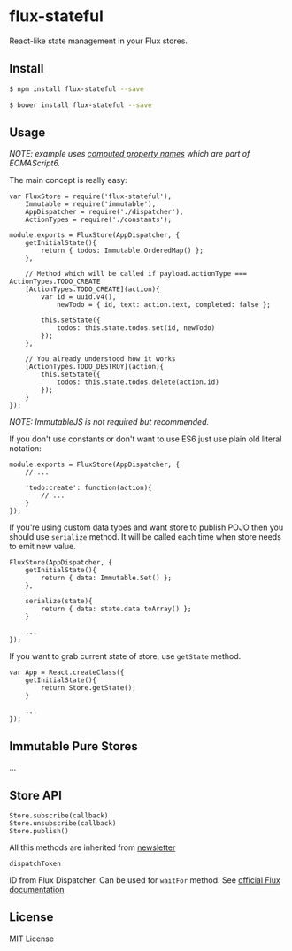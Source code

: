 # flux-stateful

React-like state management in your Flux stores.

## Install

```bash
$ npm install flux-stateful --save
```

```bash
$ bower install flux-stateful --save
```

## Usage

*NOTE: example uses [computed property names](https://developer.mozilla.org/en-US/docs/Web/JavaScript/Reference/Operators/Object_initializer#Computed_property_names) which are part of ECMAScript6.*

The main concept is really easy:

	var FluxStore = require('flux-stateful'),
		Immutable = require('immutable'),
		AppDispatcher = require('./dispatcher'),
		ActionTypes = require('./constants');

	module.exports = FluxStore(AppDispatcher, {
		getInitialState(){
			return { todos: Immutable.OrderedMap() };
		},

		// Method which will be called if payload.actionType === ActionTypes.TODO_CREATE
		[ActionTypes.TODO_CREATE](action){
			var id = uuid.v4(),
				newTodo = { id, text: action.text, completed: false };

			this.setState({
				todos: this.state.todos.set(id, newTodo)
			});
		},

		// You already understood how it works
		[ActionTypes.TODO_DESTROY](action){
			this.setState({
				todos: this.state.todos.delete(action.id)
			});
		}
	});

*NOTE: ImmutableJS is not required but recommended.*

If you don't use constants or don't want to use ES6 just use plain old literal notation:

	module.exports = FluxStore(AppDispatcher, {
		// ...

		'todo:create': function(action){
			// ...
		}
	});

If you're using custom data types and want store to publish POJO then you should use `serialize` method. It will be called each time when store needs to emit new value.

	FluxStore(AppDispatcher, {
		getInitialState(){
			return { data: Immutable.Set() };
		},

		serialize(state){
			return { data: state.data.toArray() };
		}

		...
	});

If you want to grab current state of store, use `getState` method.

	var App = React.createClass({
		getInitialState(){
			return Store.getState();
		}

		...
	});

## Immutable Pure Stores

...

## Store API

	Store.subscribe(callback)
	Store.unsubscribe(callback)
	Store.publish()

All this methods are inherited from [newsletter](https://github.com/alexeyraspopov/newsletter)

	dispatchToken

ID from Flux Dispatcher. Can be used for `waitFor` method. See [official Flux documentation](https://facebook.github.io/flux/docs/dispatcher.html)

## License

MIT License
